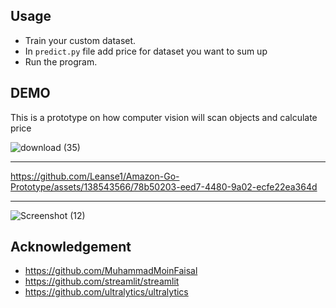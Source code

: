 ## Usage

-  Train your custom dataset.
-  In `predict.py` file add price for dataset you want to sum up
-  Run the program.

  
## DEMO

This is a prototype on how computer vision will scan objects and calculate price

![download (35)](https://github.com/Leanse1/Amazon-Go-Prototype/assets/138543566/448e44dd-4a50-43ff-9c75-03cb80d9acbd)

-----

https://github.com/Leanse1/Amazon-Go-Prototype/assets/138543566/78b50203-eed7-4480-9a02-ecfe22ea364d

-----

![Screenshot (12)](https://github.com/Leanse1/Amazon-Go-Prototype/assets/138543566/8e33d073-cb27-41c5-bb52-19e12d3eac86)

## Acknowledgement
- https://github.com/MuhammadMoinFaisal
- https://github.com/streamlit/streamlit
- https://github.com/ultralytics/ultralytics
